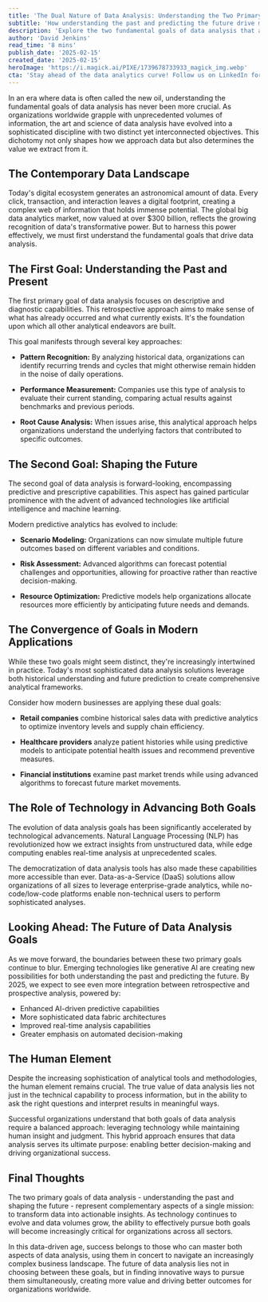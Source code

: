 ```yaml
---
title: 'The Dual Nature of Data Analysis: Understanding the Two Primary Goals Shaping Our Data-Driven Future'
subtitle: 'How understanding the past and predicting the future drive modern data analysis'
description: 'Explore the two fundamental goals of data analysis that are shaping our data-driven future: understanding the past and predicting what''s ahead. Learn how modern organizations are leveraging both objectives to create comprehensive analytical frameworks and drive better decision-making in an increasingly complex digital landscape.'
author: 'David Jenkins'
read_time: '8 mins'
publish_date: '2025-02-15'
created_date: '2025-02-15'
heroImage: 'https://i.magick.ai/PIXE/1739678733933_magick_img.webp'
cta: 'Stay ahead of the data analytics curve! Follow us on LinkedIn for more insights into how organizations are mastering the dual nature of data analysis and transforming their decision-making processes.'
---
```


In an era where data is often called the new oil, understanding the fundamental goals of data analysis has never been more crucial. As organizations worldwide grapple with unprecedented volumes of information, the art and science of data analysis have evolved into a sophisticated discipline with two distinct yet interconnected objectives. This dichotomy not only shapes how we approach data but also determines the value we extract from it.

## The Contemporary Data Landscape

Today's digital ecosystem generates an astronomical amount of data. Every click, transaction, and interaction leaves a digital footprint, creating a complex web of information that holds immense potential. The global big data analytics market, now valued at over $300 billion, reflects the growing recognition of data's transformative power. But to harness this power effectively, we must first understand the fundamental goals that drive data analysis.

## The First Goal: Understanding the Past and Present

The first primary goal of data analysis focuses on descriptive and diagnostic capabilities. This retrospective approach aims to make sense of what has already occurred and what currently exists. It's the foundation upon which all other analytical endeavors are built.

This goal manifests through several key approaches:

- **Pattern Recognition:** By analyzing historical data, organizations can identify recurring trends and cycles that might otherwise remain hidden in the noise of daily operations.
  
- **Performance Measurement:** Companies use this type of analysis to evaluate their current standing, comparing actual results against benchmarks and previous periods.
  
- **Root Cause Analysis:** When issues arise, this analytical approach helps organizations understand the underlying factors that contributed to specific outcomes.

## The Second Goal: Shaping the Future

The second goal of data analysis is forward-looking, encompassing predictive and prescriptive capabilities. This aspect has gained particular prominence with the advent of advanced technologies like artificial intelligence and machine learning.

Modern predictive analytics has evolved to include:

- **Scenario Modeling:** Organizations can now simulate multiple future outcomes based on different variables and conditions.
  
- **Risk Assessment:** Advanced algorithms can forecast potential challenges and opportunities, allowing for proactive rather than reactive decision-making.
  
- **Resource Optimization:** Predictive models help organizations allocate resources more efficiently by anticipating future needs and demands.

## The Convergence of Goals in Modern Applications

While these two goals might seem distinct, they're increasingly intertwined in practice. Today's most sophisticated data analysis solutions leverage both historical understanding and future prediction to create comprehensive analytical frameworks.

Consider how modern businesses are applying these dual goals:

- **Retail companies** combine historical sales data with predictive analytics to optimize inventory levels and supply chain efficiency.
  
- **Healthcare providers** analyze patient histories while using predictive models to anticipate potential health issues and recommend preventive measures.
  
- **Financial institutions** examine past market trends while using advanced algorithms to forecast future market movements.

## The Role of Technology in Advancing Both Goals

The evolution of data analysis goals has been significantly accelerated by technological advancements. Natural Language Processing (NLP) has revolutionized how we extract insights from unstructured data, while edge computing enables real-time analysis at unprecedented scales.

The democratization of data analysis tools has also made these capabilities more accessible than ever. Data-as-a-Service (DaaS) solutions allow organizations of all sizes to leverage enterprise-grade analytics, while no-code/low-code platforms enable non-technical users to perform sophisticated analyses.

## Looking Ahead: The Future of Data Analysis Goals

As we move forward, the boundaries between these two primary goals continue to blur. Emerging technologies like generative AI are creating new possibilities for both understanding the past and predicting the future. By 2025, we expect to see even more integration between retrospective and prospective analysis, powered by:

- Enhanced AI-driven predictive capabilities
- More sophisticated data fabric architectures
- Improved real-time analysis capabilities
- Greater emphasis on automated decision-making

## The Human Element

Despite the increasing sophistication of analytical tools and methodologies, the human element remains crucial. The true value of data analysis lies not just in the technical capability to process information, but in the ability to ask the right questions and interpret results in meaningful ways.

Successful organizations understand that both goals of data analysis require a balanced approach: leveraging technology while maintaining human insight and judgment. This hybrid approach ensures that data analysis serves its ultimate purpose: enabling better decision-making and driving organizational success.

## Final Thoughts

The two primary goals of data analysis - understanding the past and shaping the future - represent complementary aspects of a single mission: to transform data into actionable insights. As technology continues to evolve and data volumes grow, the ability to effectively pursue both goals will become increasingly critical for organizations across all sectors.

In this data-driven age, success belongs to those who can master both aspects of data analysis, using them in concert to navigate an increasingly complex business landscape. The future of data analysis lies not in choosing between these goals, but in finding innovative ways to pursue them simultaneously, creating more value and driving better outcomes for organizations worldwide.